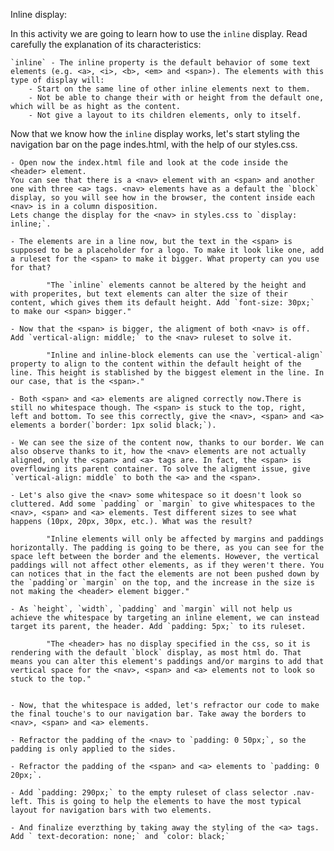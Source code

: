 Inline display:

In this activity we are going to learn how to use the `inline` display. Read carefully the explanation of its characteristics:

    `inline` - The inline property is the default behavior of some text elements (e.g. <a>, <i>, <b>, <em> and <span>). The elements with this type of display will:
        - Start on the same line of other inline elements next to them.
        - Not be able to change their with or height from the default one, which will be as hight as the content.
        - Not give a layout to its children elements, only to itself.

Now that we know how the `inline` display works, let's start styling the navigation bar on the page indes.html, with the help of our styles.css.

    - Open now the index.html file and look at the code inside the <header> element.
    You can see that there is a <nav> element with an <span> and another one with three <a> tags. <nav> elements have as a default the `block` display, so you will see how in the browser, the content inside each <nav> is in a column disposition.
    Lets change the display for the <nav> in styles.css to `display: inline;`.

    - The elements are in a line now, but the text in the <span> is supposed to be a placeholder for a logo. To make it look like one, add a ruleset for the <span> to make it bigger. What property can you use for that?

            "The `inline` elements cannot be altered by the height and with properites, but text elements can alter the size of their content, which gives them its default height. Add `font-size: 30px;` to make our <span> bigger."

    - Now that the <span> is bigger, the aligment of both <nav> is off. Add `vertical-align: middle;` to the <nav> ruleset to solve it.

            "Inline and inline-block elements can use the `vertical-align` property to align to the content within the default height of the line. This height is stablished by the biggest element in the line. In our case, that is the <span>."

    - Both <span> and <a> elements are aligned correctly now.There is still no whitespace though. The <span> is stuck to the top, right, left and bottom. To see this correctly, give the <nav>, <span> and <a> elements a border(`border: 1px solid black;`).

    - We can see the size of the content now, thanks to our border. We can also observe thanks to it, how the <nav> elements are not actually aligned, only the <span> and <a> tags are. In fact, the <span> is overflowing its parent container. To solve the aligment issue, give `vertical-align: middle` to both the <a> and the <span>.

    - Let's also give the <nav> some whitespace so it doesn't look so cluttered. Add some `padding` or `margin` to give whitespaces to the <nav>, <span> and <a> elements. Test different sizes to see what happens (10px, 20px, 30px, etc.). What was the result?

            "Inline elements will only be affected by margins and paddings horizontally. The padding is going to be there, as you can see for the space left between the border and the elements. However, the vertical paddings will not affect other elements, as if they weren't there. You can notices that in the fact the elements are not been pushed down by the `padding`or `margin` on the top, and the increase in the size is not making the <header> element bigger."

    - As `height`, `width`, `padding` and `margin` will not help us achieve the whitespace by targeting an inline element, we can instead target its parent, the header. Add `padding: 5px;` to its ruleset.

            "The <header> has no display specified in the css, so it is rendering with the default `block` display, as most html do. That means you can alter this element's paddings and/or margins to add that vertical space for the <nav>, <span> and <a> elements not to look so stuck to the top."


    - Now, that the whitespace is added, let's refractor our code to make the final touche's to our navigation bar. Take away the borders to <nav>, <span> and <a> elements.

    - Refractor the padding of the <nav> to `padding: 0 50px;`, so the padding is only applied to the sides.

    - Refractor the padding of the <span> and <a> elements to `padding: 0 20px;`.

    - Add `padding: 290px;` to the empty ruleset of class selector .nav-left. This is going to help the elements to have the most typical layout for navigation bars with two elements.

    - And finalize everzthing by taking away the styling of the <a> tags. Add ` text-decoration: none;` and `color: black;`
